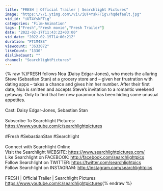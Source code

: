 ```yaml
---
title: "FRESH | Official Trailer | Searchlight Pictures"
image: "https:\/\/i.ytimg.com\/vi\/iUT4YskFTig\/hqdefault.jpg"
vid_id: "iUT4YskFTig"
categories: "Film-Animation"
tags: ["Fresh","Fresh movie","Fresh Trailer"]
date: "2022-02-17T11:43:22+03:00"
vid_date: "2022-02-15T14:00:21Z"
duration: "PT1M48S"
viewcount: "3633072"
likeCount: "1330"
dislikeCount: ""
channel: "SearchlightPictures"
---
```

{% raw %}FRESH follows Noa (Daisy Edgar-Jones), who meets the alluring Steve (Sebastian Stan) at a grocery store and – given her frustration with dating apps – takes a chance and gives him her number. After their first date, Noa is smitten and accepts Steve’s invitation to a romantic weekend getaway.  Only to find that her new paramour has been hiding some unusual appetites. <br /><br />Cast: Daisy Edgar-Jones, Sebastian Stan<br /><br />Subscribe To Searchlight Pictures: <a rel="nofollow" target="blank" href="https://www.youtube.com/c/searchlightpictures">https://www.youtube.com/c/searchlightpictures</a><br /><br />#Fresh #SebastianStan #Searchlight <br /><br />Connect with Searchlight Online<br />Visit the Searchlight WEBSITE: <a rel="nofollow" target="blank" href="https://www.searchlightpictures.com/">https://www.searchlightpictures.com/</a><br />Like Searchlight on FACEBOOK: <a rel="nofollow" target="blank" href="http://facebook.com/searchlightpics">http://facebook.com/searchlightpics</a><br />Follow Searchlight on TWITTER: <a rel="nofollow" target="blank" href="https://twitter.com/searchlightpics">https://twitter.com/searchlightpics</a><br />Follow Searchlight on INSTAGRAM: <a rel="nofollow" target="blank" href="http://instagram.com/searchlightpics">http://instagram.com/searchlightpics</a><br /><br />FRESH | Official Trailer | Searchlight Pictures<br /><a rel="nofollow" target="blank" href="https://www.youtube.com/c/searchlightpictures">https://www.youtube.com/c/searchlightpictures</a>{% endraw %}
